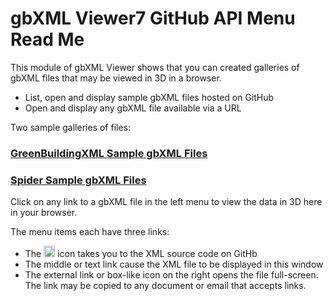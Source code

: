 <span style=display:none; >[You are now in a GitHub source code view - click this link to view Read Me file as a web page]( http://www.ladybug.tools/spider/read-gbxml/gbxml-viewer/r7/index.html#gbxml-viewer-02-github-api-menu/README.md "View file as a web page." ) </span>

# gbXML Viewer7 GitHub API Menu Read Me

This module of gbXML Viewer shows that you can created galleries of gbXML files that may be viewed in 3D in a browser.

* List, open and display sample gbXML files hosted on GitHub
* Open and display any gbXML file available via a URL

Two sample galleries of files:

### [GreenBuildingXML Sample gbXML Files]( http://www.ladybug.tools/spider/read-gbxml/gbxml-viewer/r7/gbxml-viewer7-02-github-api-menu/gbxml-viewer7-github-api-gbxml-samples.html )

### [Spider Sample gbXML Files]( http://www.ladybug.tools/spider/read-gbxml/gbxml-viewer/r7/gbxml-viewer7-02-github-api-menu/gbxml-viewer7-github-api-spider-samples.html )


Click on any link to a gbXML file in the left menu to view the data in 3D here in your browser.

The menu items each have three links:

* The <img src="https://status.github.com/images/invertocat.png" height=18 > icon takes you to the XML source code on GitHb
* The middle or text link cause the XML file to be displayed in this window
* The external link or box-like icon on the right opens the file full-screen. The link may be copied to any document or email that accepts links.

